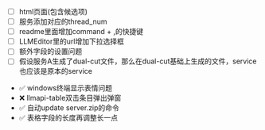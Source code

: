 - [ ] html页面(包含候选项)
- [ ] 服务添加对应的thread_num
- [ ] readme里面增加command + ,的快捷键
- [ ] LLMEditor里的url增加下拉选择框
- [ ] 额外字段的设置问题
- [ ] 假设服务A生成了dual-cut文件，那么在dual-cut基础上生成的文件，service也应该是原本的service
- ✅ windows终端显示表情问题
- ❌ llmapi-table双击条目弹出弹窗
- ✅ 自动update server.zip的命令
- ✅ 表格字段的长度再调整长一点
